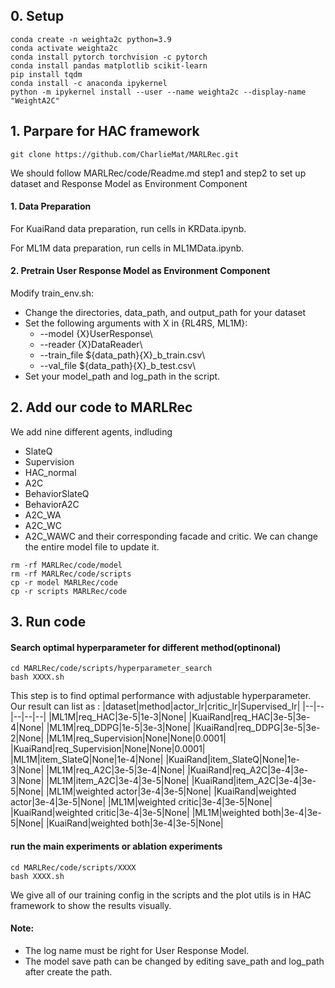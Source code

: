 ## 0. Setup

```
conda create -n weighta2c python=3.9
conda activate weighta2c
conda install pytorch torchvision -c pytorch
conda install pandas matplotlib scikit-learn
pip install tqdm
conda install -c anaconda ipykernel
python -m ipykernel install --user --name weighta2c --display-name "WeightA2C"
```

## 1. Parpare for HAC framework

```
git clone https://github.com/CharlieMat/MARLRec.git
```

We should follow MARLRec/code/Readme.md step1 and step2 to set up dataset and  Response Model as Environment Component
#### 1. Data Preparation

For KuaiRand data preparation, run cells in KRData.ipynb. 

For ML1M data preparation, run cells in ML1MData.ipynb. 

#### 2. Pretrain User Response Model as Environment Component

Modify train_env.sh:
* Change the directories, data_path, and output_path for your dataset
* Set the following arguments with X in {RL4RS, ML1M}:
  * --model {X}UserResponse\
  * --reader {X}DataReader\
  * --train_file ${data_path}{X}_b_train.csv\
  * --val_file ${data_path}{X}_b_test.csv\
* Set your model_path and log_path in the script.

## 2. Add our code to MARLRec
We add nine different agents, indluding
- SlateQ
- Supervision
- HAC_normal
- A2C
- BehaviorSlateQ
- BehaviorA2C
- A2C_WA
- A2C_WC
- A2C_WAWC
and their corresponding facade and critic.
We can change the entire model file to update it.

```
rm -rf MARLRec/code/model
rm -rf MARLRec/code/scripts
cp -r model MARLRec/code
cp -r scripts MARLRec/code
```

## 3. Run code
#### Search optimal hyperparameter for different method(optinonal)
```
cd MARLRec/code/scripts/hyperparameter_search
bash XXXX.sh
```
This step is to find optimal performance with adjustable hyperparameter. Our result can list as :
|dataset|method|actor_lr|critic_lr|Supervised_lr|
|--|--|--|--|--|
|ML1M|req_HAC|3e-5|1e-3|None|
|KuaiRand|req_HAC|3e-5|3e-4|None|
|ML1M|req_DDPG|1e-5|3e-3|None|
|KuaiRand|req_DDPG|3e-5|3e-2|None|
|ML1M|req_Supervision|None|None|0.0001|
|KuaiRand|req_Supervision|None|None|0.0001|
|ML1M|item_SlateQ|None|1e-4|None|
|KuaiRand|item_SlateQ|None|1e-3|None|
|ML1M|req_A2C|3e-5|3e-4|None|
|KuaiRand|req_A2C|3e-4|3e-3|None|
|ML1M|item_A2C|3e-4|3e-5|None|
|KuaiRand|item_A2C|3e-4|3e-5|None|
|ML1M|weighted actor|3e-4|3e-5|None|
|KuaiRand|weighted actor|3e-4|3e-5|None|
|ML1M|weighted critic|3e-4|3e-5|None|
|KuaiRand|weighted critic|3e-4|3e-5|None|
|ML1M|weighted both|3e-4|3e-5|None|
|KuaiRand|weighted both|3e-4|3e-5|None|

#### run the main experiments or ablation experiments
```
cd MARLRec/code/scripts/XXXX
bash XXXX.sh
```

We give all of our training config in the scripts and the plot utils is in HAC framework to show the results visually.
#### Note:
- The log name must be right for User Response Model.
- The model save path can be changed by editing save_path and log_path after create the path.
